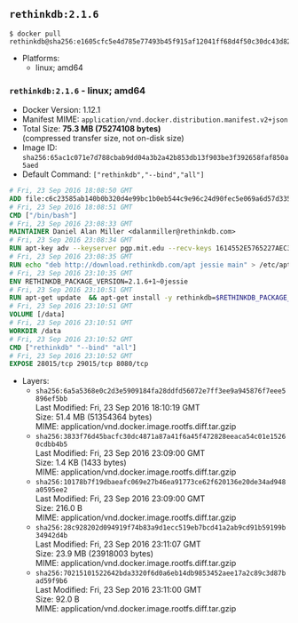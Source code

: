 ## `rethinkdb:2.1.6`

```console
$ docker pull rethinkdb@sha256:e1605cfc5e4d785e77493b45f915af12041ff68d4f50c30dc43d82ae21c945ac
```

-	Platforms:
	-	linux; amd64

### `rethinkdb:2.1.6` - linux; amd64

-	Docker Version: 1.12.1
-	Manifest MIME: `application/vnd.docker.distribution.manifest.v2+json`
-	Total Size: **75.3 MB (75274108 bytes)**  
	(compressed transfer size, not on-disk size)
-	Image ID: `sha256:65ac1c071e7d788cbab9dd04a3b2a42b853db13f903be3f392658faf850a5aed`
-	Default Command: `["rethinkdb","--bind","all"]`

```dockerfile
# Fri, 23 Sep 2016 18:08:50 GMT
ADD file:c6c23585ab140b0b320d4e99bc1b0eb544c9e96c24d90fec5e069a6d57d335ca in / 
# Fri, 23 Sep 2016 18:08:51 GMT
CMD ["/bin/bash"]
# Fri, 23 Sep 2016 23:08:33 GMT
MAINTAINER Daniel Alan Miller <dalanmiller@rethinkdb.com>
# Fri, 23 Sep 2016 23:08:34 GMT
RUN apt-key adv --keyserver pgp.mit.edu --recv-keys 1614552E5765227AEC39EFCFA7E00EF33A8F2399
# Fri, 23 Sep 2016 23:08:35 GMT
RUN echo "deb http://download.rethinkdb.com/apt jessie main" > /etc/apt/sources.list.d/rethinkdb.list
# Fri, 23 Sep 2016 23:10:35 GMT
ENV RETHINKDB_PACKAGE_VERSION=2.1.6+1~0jessie
# Fri, 23 Sep 2016 23:10:51 GMT
RUN apt-get update 	&& apt-get install -y rethinkdb=$RETHINKDB_PACKAGE_VERSION 	&& rm -rf /var/lib/apt/lists/*
# Fri, 23 Sep 2016 23:10:51 GMT
VOLUME [/data]
# Fri, 23 Sep 2016 23:10:51 GMT
WORKDIR /data
# Fri, 23 Sep 2016 23:10:52 GMT
CMD ["rethinkdb" "--bind" "all"]
# Fri, 23 Sep 2016 23:10:52 GMT
EXPOSE 28015/tcp 29015/tcp 8080/tcp
```

-	Layers:
	-	`sha256:6a5a5368e0c2d3e5909184fa28ddfd56072e7ff3ee9a945876f7eee5896ef5bb`  
		Last Modified: Fri, 23 Sep 2016 18:10:19 GMT  
		Size: 51.4 MB (51354364 bytes)  
		MIME: application/vnd.docker.image.rootfs.diff.tar.gzip
	-	`sha256:3833f76d45bacfc30dc4871a87a41f6a45f472828eeaca54c01e15260cdbb4b5`  
		Last Modified: Fri, 23 Sep 2016 23:09:00 GMT  
		Size: 1.4 KB (1433 bytes)  
		MIME: application/vnd.docker.image.rootfs.diff.tar.gzip
	-	`sha256:10178b7f19dbaeafc069e27b46ea91773ce62f620136e20de34ad948a0595ee2`  
		Last Modified: Fri, 23 Sep 2016 23:09:00 GMT  
		Size: 216.0 B  
		MIME: application/vnd.docker.image.rootfs.diff.tar.gzip
	-	`sha256:28c928202d094919f74b83a9d1ecc519eb7bcd41a2ab9cd91b59199b34942d4b`  
		Last Modified: Fri, 23 Sep 2016 23:11:07 GMT  
		Size: 23.9 MB (23918003 bytes)  
		MIME: application/vnd.docker.image.rootfs.diff.tar.gzip
	-	`sha256:70215101522642bda3320f6d0a6eb14db9853452aee17a2c89c3d87bad59f9b6`  
		Last Modified: Fri, 23 Sep 2016 23:11:00 GMT  
		Size: 92.0 B  
		MIME: application/vnd.docker.image.rootfs.diff.tar.gzip
